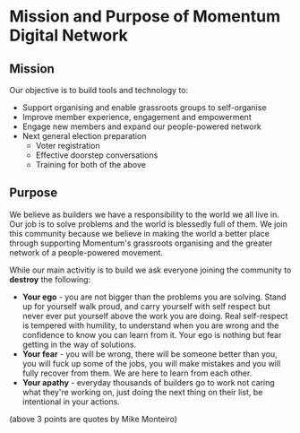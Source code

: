 
# Mission and Purpose of Momentum Digital Network

## Mission
Our objective is to build tools and technology to:
- Support organising and enable grassroots groups to self-organise
- Improve member experience, engagement and empowerment 
- Engage new members and expand our people-powered network
- Next general election preparation 
  - Voter registration 
  - Effective doorstep conversations
  - Training for both of the above
 
## Purpose
We believe as builders we have a responsibility to the world we all live in. Our job is to solve problems and the world is blessedly full of them. We join this community because we believe in making the world a better place through supporting Momentum's grassroots organising and the greater network of a people-powered movement.

While our main activitiy is to build we ask everyone joining the community to **destroy** the following:
- **Your ego** - you are not bigger than the problems you are solving. Stand up for yourself walk proud, and carry yourself with self respect but never ever put yourself above the work you are doing. Real self-respect is tempered with humility, to understand when you are wrong and the confidence to know you can learn from it. Your ego is nothing but fear getting in the way of solutions.
- **Your fear** - you will be wrong, there will be someone better than you, you will fuck up some of the jobs, you will make mistakes and you will fully recover from them. We are here to learn from each other. 
- **Your apathy** - everyday thousands of builders go to work not caring what they're working on, just doing the next thing on their list, be intentional in your actions.

(above 3 points are quotes by Mike Monteiro)
